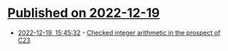 # [Published on 2022-12-19](index.md)

* [2022-12-19, 15:45:32](https://news.ycombinator.com/item?id=34053397) - [Checked integer arithmetic in the prospect of C23](https://gustedt.wordpress.com/2022/12/18/checked-integer-arithmetic-in-the-prospect-of-c23/)
